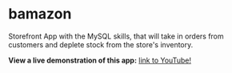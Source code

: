 # bamazon
Storefront App with the MySQL skills, that will take in orders from customers and deplete stock from the store's inventory.

**View a live demonstration of this app:** [link to YouTube!](https://www.youtube.com/watch?v=N2zD0EXrAIQ&feature=youtu.be)

